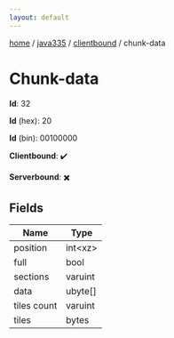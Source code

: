 ```yaml
---
layout: default
---
```


[home](/)  /  [java335](/protocol/java335)  /  [clientbound](/protocol/java335/clientbound)  /  chunk-data

# Chunk-data

**Id**: 32

**Id** (hex): 20

**Id** (bin): 00100000

**Clientbound**: ✔️

**Serverbound**: ✖️

## Fields

Name | Type
---|---
position | int&lt;xz&gt;
full | bool
sections | varuint
data | ubyte[]
tiles count | varuint
tiles | bytes


